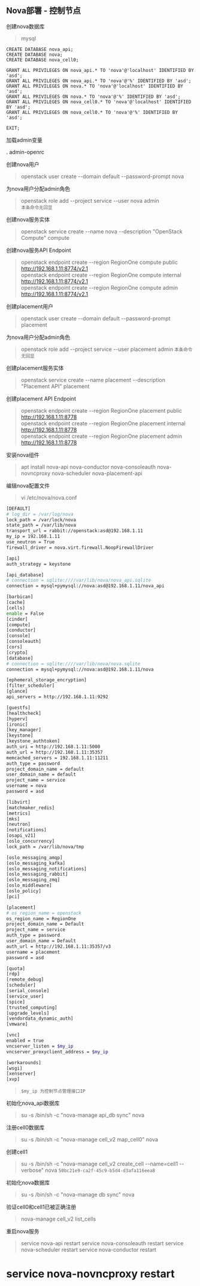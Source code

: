 ## Nova部署 - 控制节点

创建nova数据库

> mysql

```
CREATE DATABASE nova_api;
CREATE DATABASE nova;
CREATE DATABASE nova_cell0;

GRANT ALL PRIVILEGES ON nova_api.* TO 'nova'@'localhost' IDENTIFIED BY 'asd';
GRANT ALL PRIVILEGES ON nova_api.* TO 'nova'@'%' IDENTIFIED BY 'asd';
GRANT ALL PRIVILEGES ON nova.* TO 'nova'@'localhost' IDENTIFIED BY 'asd';
GRANT ALL PRIVILEGES ON nova.* TO 'nova'@'%' IDENTIFIED BY 'asd';
GRANT ALL PRIVILEGES ON nova_cell0.* TO 'nova'@'localhost' IDENTIFIED BY 'asd';
GRANT ALL PRIVILEGES ON nova_cell0.* TO 'nova'@'%' IDENTIFIED BY 'asd';

EXIT;
```

加载admin变量

. admin-openrc

创建nova用户

> openstack user create --domain default --password-prompt nova

为nova用户分配admin角色

> openstack role add --project service --user nova admin  
> `本条命令无回显`

创建nova服务实体

> openstack service create --name nova --description "OpenStack Compute" compute

创建nova服务API Endpoint

> openstack endpoint create --region RegionOne compute public http://192.168.1.11:8774/v2.1  
> openstack endpoint create --region RegionOne compute internal http://192.168.1.11:8774/v2.1  
> openstack endpoint create --region RegionOne compute admin http://192.168.1.11:8774/v2.1  


创建placement用户
> openstack user create --domain default --password-prompt placement

为nova用户分配admin角色

> openstack role add --project service --user placement admin
> `本条命令无回显`

创建placement服务实体
> openstack service create --name placement --description "Placement API" placement

创建placement API Endpoint
> openstack endpoint create --region RegionOne placement public http://192.168.1.11:8778  
> openstack endpoint create --region RegionOne placement internal http://192.168.1.11:8778  
> openstack endpoint create --region RegionOne placement admin http://192.168.1.11:8778  

安装nova组件
> apt install nova-api nova-conductor nova-consoleauth nova-novncproxy nova-scheduler nova-placement-api

编辑nova配置文件
> vi /etc/nova/nova.conf

```bash
[DEFAULT]
# log_dir = /var/log/nova
lock_path = /var/lock/nova
state_path = /var/lib/nova
transport_url = rabbit://openstack:asd@192.168.1.11
my_ip = 192.168.1.11
use_neutron = True
firewall_driver = nova.virt.firewall.NoopFirewallDriver

[api]
auth_strategy = keystone

[api_database]
# connection = sqlite:////var/lib/nova/nova_api.sqlite
connection = mysql+pymysql://nova:asd@192.168.1.11/nova_api

[barbican]
[cache]
[cells]
enable = False
[cinder]
[compute]
[conductor]
[console]
[consoleauth]
[cors]
[crypto]
[database]
# connection = sqlite:////var/lib/nova/nova.sqlite
connection = mysql+pymysql://nova:asd@192.168.1.11/nova

[ephemeral_storage_encryption]
[filter_scheduler]
[glance]
api_servers = http://192.168.1.11:9292

[guestfs]
[healthcheck]
[hyperv]
[ironic]
[key_manager]
[keystone]
[keystone_authtoken]
auth_uri = http://192.168.1.11:5000
auth_url = http://192.168.1.11:35357
memcached_servers = 192.168.1.11:11211
auth_type = password
project_domain_name = default
user_domain_name = default
project_name = service
username = nova
password = asd

[libvirt]
[matchmaker_redis]
[metrics]
[mks]
[neutron]
[notifications]
[osapi_v21]
[oslo_concurrency]
lock_path = /var/lib/nova/tmp

[oslo_messaging_amqp]
[oslo_messaging_kafka]
[oslo_messaging_notifications]
[oslo_messaging_rabbit]
[oslo_messaging_zmq]
[oslo_middleware]
[oslo_policy]
[pci]

[placement]
# os_region_name = openstack
os_region_name = RegionOne
project_domain_name = Default
project_name = service
auth_type = password
user_domain_name = Default
auth_url = http://192.168.1.11:35357/v3
username = placement
password = asd

[quota]
[rdp]
[remote_debug]
[scheduler]
[serial_console]
[service_user]
[spice]
[trusted_computing]
[upgrade_levels]
[vendordata_dynamic_auth]
[vmware]

[vnc]
enabled = true
vncserver_listen = $my_ip
vncserver_proxyclient_address = $my_ip

[workarounds]
[wsgi]
[xenserver]
[xvp]

```

> `$my_ip 为控制节点管理接口IP`

初始化nova_api数据库

> su -s /bin/sh -c "nova-manage api_db sync" nova

注册cell0数据库
> su -s /bin/sh -c "nova-manage cell_v2 map_cell0" nova

创建cell1
> su -s /bin/sh -c "nova-manage cell_v2 create_cell --name=cell1 --verbose" nova
> `50bc21e9-ca2f-45c9-b5d4-d3afa116eea8`

初始化nova数据库
> su -s /bin/sh -c "nova-manage db sync" nova

验证cell0和cell1已被正确注册
> nova-manage cell_v2 list_cells

重启nova服务
> service nova-api restart
> service nova-consoleauth restart
> service nova-scheduler restart
> service nova-conductor restart
# service nova-novncproxy restart
